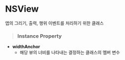 # NSView
앱의 그리기, 출력, 행위 이벤트를 처리하기 위한 클래스

> ### Instance Property
* **widthAnchor**
    - 해당 뷰의 너비를 나타내는 결정하는 클래스의 멤버 변수